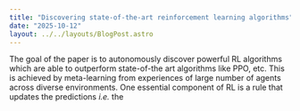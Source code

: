 ```yaml
---
title: "Discovering state-of-the-art reinforcement learning algorithms"
date: "2025-10-12"
layout: ../../layouts/BlogPost.astro
---
```

The goal of the paper is to autonomously discover powerful RL algorithms which are able to outperform state-of-the art algorithms like PPO, etc. This is achieved by meta-learning from experiences of large number of agents across diverse environments. One essential component of RL is a rule that updates the predictions $\textit{i.e.}$ the 

